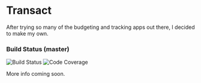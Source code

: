 # Transact
After trying so many of the budgeting and tracking apps out there, I decided to make my own.

### Build Status (master)
![Build Status](https://dev.azure.com/tylercordell/Transact/_apis/build/status/Transact%20Build%20%26%20Test%202?branchName=master)
![Code Coverage](https://img.shields.io/azure-devops/coverage/tylercordell/Transact/2/master?label=Code%20Coverage%20%28master%29)

More info coming soon.
